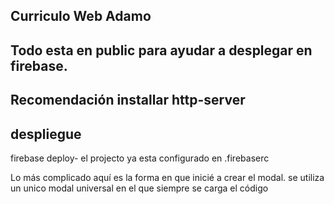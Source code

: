 ## Curriculo Web Adamo

## Todo esta en public para ayudar a desplegar en firebase.

## Recomendación installar http-server

## despliegue
firebase deploy- el projecto ya esta configurado en .firebaserc


Lo más complicado aquí es la forma en que inicié a crear el modal. se utiliza un unico modal 
universal en el que siempre se carga el código 